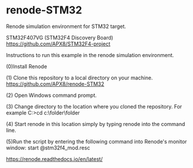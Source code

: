 # renode-STM32
Renode simulation environment for STM32 target.

STM32F407VG (STM32F4 Discovery Board)
https://github.com/APX8/STM32F4-project

Instructions to run this example in the renode simulation environment.

(0)Install Renode

(1) Clone this repository to a local directory on your machine.
https://github.com/APX8/renode-STM32

(2) Open Windows command prompt.

(3) Change directory to the location where you cloned the repository.
For example   C:\>cd c:\folder\folder

(4) Start renode in this location simply by typing    renode    into the command line.

(5)Run the script by entering the following command into Renode's monitor window:
start @stm32f4_mod.resc

https://renode.readthedocs.io/en/latest/




